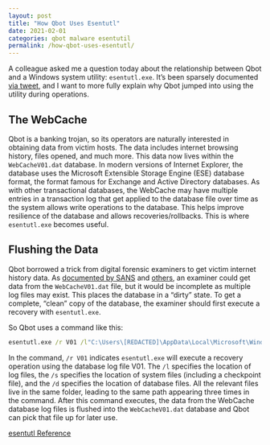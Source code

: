```yaml
---
layout: post
title: "How Qbot Uses Esentutl"
date: 2021-02-01
categories: qbot malware esentutil
permalink: /how-qbot-uses-esentutl/
---
```


A colleague asked me a question today about the relationship between Qbot and a Windows system utility: `esentutl.exe`. It’s been sparsely documented [via tweet](https://twitter.com/redcanary/status/1334224870536712192), and I want to more fully explain why Qbot jumped into using the utility during operations.

## The WebCache

Qbot is a banking trojan, so its operators are naturally interested in obtaining data from victim hosts. The data includes internet browsing history, files opened, and much more. This data now lives within the `WebCacheV01.dat` database. In modern versions of Internet Explorer, the database uses the Microsoft Extensible Storage Engine (ESE) database format, the format famous for Exchange and Active Directory databases. As with other transactional databases, the WebCache may have multiple entries in a transaction log that get applied to the database file over time as the system allows write operations to the database. This helps improve resilience of the database and allows recoveries/rollbacks. This is where `esentutl.exe` becomes useful.

## Flushing the Data

Qbot borrowed a trick from digital forensic examiners to get victim internet history data. As [documented by SANS](https://www.sans.org/blog/ese-databases-are-dirty/) and [others](https://dfironthemountain.wordpress.com/2018/12/06/locked-file-access-using-esentutl-exe/), an examiner could get data from the `WebCacheV01.dat` file, but it would be incomplete as multiple log files may exist. This places the database in a “dirty” state. To get a complete, “clean” copy of the database, the examiner should first execute a recovery with `esentutl.exe`.

So Qbot uses a command like this:

```bat
esentutl.exe /r V01 /l"C:\Users\[REDACTED]\AppData\Local\Microsoft\Windows\WebCache" /s"C:\Users\[REDACTED]\AppData\Local\Microsoft\Windows\WebCache" /d"C:\Users\[REDACTED]\AppData\Local\Microsoft\Windows\WebCache"
```

In the command, `/r V01` indicates `esentutl.exe` will execute a recovery operation using the database log file V01. The `/l` specifies the location of log files, the `/s` specifies the location of system files (including a checkpoint file), and the `/d` specifies the location of database files. All the relevant files live in the same folder, leading to the same path appearing three times in the command. After this command executes, the data from the WebCache database log files is flushed into the `WebCacheV01.dat` database and Qbot can pick that file up for later use.

[esentutl Reference](https://docs.microsoft.com/en-us/previous-versions/windows/it-pro/windows-server-2012-r2-and-2012/hh875546(v=ws.11))